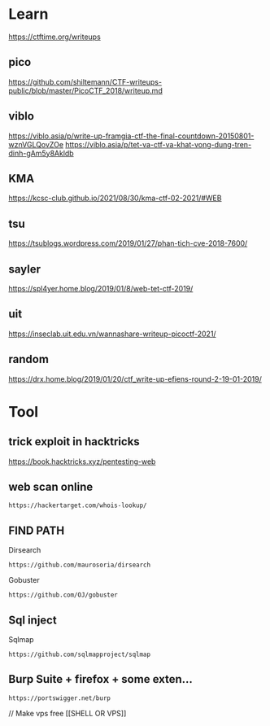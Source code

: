 
# Learn

https://ctftime.org/writeups

## pico
https://github.com/shiltemann/CTF-writeups-public/blob/master/PicoCTF_2018/writeup.md

## viblo

https://viblo.asia/p/write-up-framgia-ctf-the-final-countdown-20150801-wznVGLQovZOe
https://viblo.asia/p/tet-va-ctf-va-khat-vong-dung-tren-dinh-gAm5y8Akldb

## KMA
https://kcsc-club.github.io/2021/08/30/kma-ctf-02-2021/#WEB

## tsu 
https://tsublogs.wordpress.com/2019/01/27/phan-tich-cve-2018-7600/
## sayler
https://spl4yer.home.blog/2019/01/8/web-tet-ctf-2019/
## uit 
https://inseclab.uit.edu.vn/wannashare-writeup-picoctf-2021/

## random 
https://drx.home.blog/2019/01/20/ctf_write-up-efiens-round-2-19-01-2019/

# Tool

## trick exploit in hacktricks
https://book.hacktricks.xyz/pentesting-web

## web scan online 
```
https://hackertarget.com/whois-lookup/
```


## FIND PATH 
Dirsearch
```
https://github.com/maurosoria/dirsearch

```

Gobuster

```
https://github.com/OJ/gobuster
```

## Sql inject
Sqlmap 
```
https://github.com/sqlmapproject/sqlmap
```

## Burp Suite + firefox + some exten...


```
https://portswigger.net/burp
```



// Make vps free [[SHELL OR VPS]]